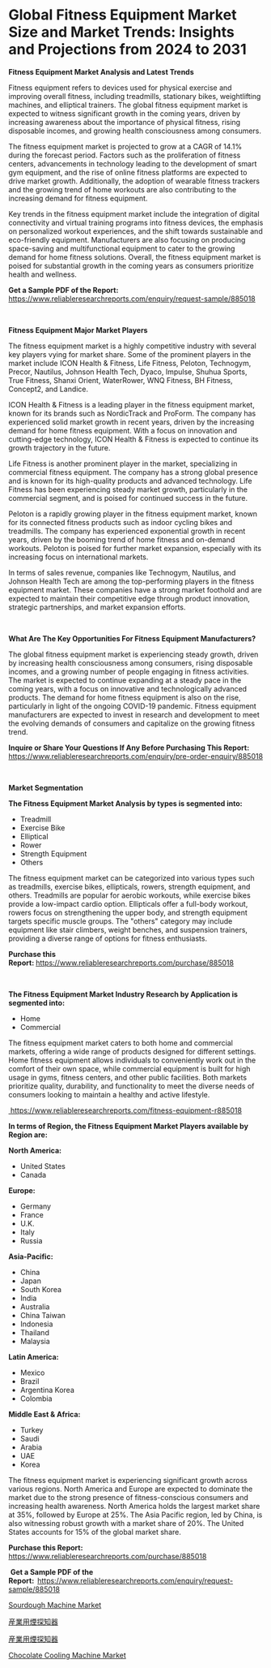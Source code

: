 <p><h1>Global Fitness Equipment Market Size and Market Trends: Insights and Projections from 2024 to 2031</h1></p><p><strong>Fitness Equipment Market Analysis and Latest Trends</strong></p>
<p><p>Fitness equipment refers to devices used for physical exercise and improving overall fitness, including treadmills, stationary bikes, weightlifting machines, and elliptical trainers. The global fitness equipment market is expected to witness significant growth in the coming years, driven by increasing awareness about the importance of physical fitness, rising disposable incomes, and growing health consciousness among consumers.</p><p>The fitness equipment market is projected to grow at a CAGR of 14.1% during the forecast period. Factors such as the proliferation of fitness centers, advancements in technology leading to the development of smart gym equipment, and the rise of online fitness platforms are expected to drive market growth. Additionally, the adoption of wearable fitness trackers and the growing trend of home workouts are also contributing to the increasing demand for fitness equipment.</p><p>Key trends in the fitness equipment market include the integration of digital connectivity and virtual training programs into fitness devices, the emphasis on personalized workout experiences, and the shift towards sustainable and eco-friendly equipment. Manufacturers are also focusing on producing space-saving and multifunctional equipment to cater to the growing demand for home fitness solutions. Overall, the fitness equipment market is poised for substantial growth in the coming years as consumers prioritize health and wellness.</p></p>
<p><strong>Get a Sample PDF of the Report:&nbsp;</strong> <a href="https://www.reliableresearchreports.com/enquiry/request-sample/885018">https://www.reliableresearchreports.com/enquiry/request-sample/885018</a></p>
<p>&nbsp;</p>
<p><strong>Fitness Equipment Major Market Players</strong></p>
<p><p>The fitness equipment market is a highly competitive industry with several key players vying for market share. Some of the prominent players in the market include ICON Health & Fitness, Life Fitness, Peloton, Technogym, Precor, Nautilus, Johnson Health Tech, Dyaco, Impulse, Shuhua Sports, True Fitness, Shanxi Orient, WaterRower, WNQ Fitness, BH Fitness, Concept2, and Landice.</p><p>ICON Health & Fitness is a leading player in the fitness equipment market, known for its brands such as NordicTrack and ProForm. The company has experienced solid market growth in recent years, driven by the increasing demand for home fitness equipment. With a focus on innovation and cutting-edge technology, ICON Health & Fitness is expected to continue its growth trajectory in the future.</p><p>Life Fitness is another prominent player in the market, specializing in commercial fitness equipment. The company has a strong global presence and is known for its high-quality products and advanced technology. Life Fitness has been experiencing steady market growth, particularly in the commercial segment, and is poised for continued success in the future.</p><p>Peloton is a rapidly growing player in the fitness equipment market, known for its connected fitness products such as indoor cycling bikes and treadmills. The company has experienced exponential growth in recent years, driven by the booming trend of home fitness and on-demand workouts. Peloton is poised for further market expansion, especially with its increasing focus on international markets.</p><p>In terms of sales revenue, companies like Technogym, Nautilus, and Johnson Health Tech are among the top-performing players in the fitness equipment market. These companies have a strong market foothold and are expected to maintain their competitive edge through product innovation, strategic partnerships, and market expansion efforts.</p></p>
<p>&nbsp;</p>
<p><strong>What Are The Key Opportunities For Fitness Equipment Manufacturers?</strong></p>
<p><p>The global fitness equipment market is experiencing steady growth, driven by increasing health consciousness among consumers, rising disposable incomes, and a growing number of people engaging in fitness activities. The market is expected to continue expanding at a steady pace in the coming years, with a focus on innovative and technologically advanced products. The demand for home fitness equipment is also on the rise, particularly in light of the ongoing COVID-19 pandemic. Fitness equipment manufacturers are expected to invest in research and development to meet the evolving demands of consumers and capitalize on the growing fitness trend.</p></p>
<p><strong>Inquire or Share Your Questions If Any Before Purchasing This Report:</strong> <a href="https://www.reliableresearchreports.com/enquiry/pre-order-enquiry/885018">https://www.reliableresearchreports.com/enquiry/pre-order-enquiry/885018</a></p>
<p>&nbsp;</p>
<p><strong>Market Segmentation</strong></p>
<p><strong>The Fitness Equipment Market Analysis by types is segmented into:</strong></p>
<p><ul><li>Treadmill</li><li>Exercise Bike</li><li>Elliptical</li><li>Rower</li><li>Strength Equipment</li><li>Others</li></ul></p>
<p><p>The fitness equipment market can be categorized into various types such as treadmills, exercise bikes, ellipticals, rowers, strength equipment, and others. Treadmills are popular for aerobic workouts, while exercise bikes provide a low-impact cardio option. Ellipticals offer a full-body workout, rowers focus on strengthening the upper body, and strength equipment targets specific muscle groups. The "others" category may include equipment like stair climbers, weight benches, and suspension trainers, providing a diverse range of options for fitness enthusiasts.</p></p>
<p><strong>Purchase this Report:&nbsp;</strong><a href="https://www.reliableresearchreports.com/purchase/885018">https://www.reliableresearchreports.com/purchase/885018</a></p>
<p>&nbsp;</p>
<p><strong>The Fitness Equipment Market Industry Research by Application is segmented into:</strong></p>
<p><ul><li>Home</li><li>Commercial</li></ul></p>
<p><p>The fitness equipment market caters to both home and commercial markets, offering a wide range of products designed for different settings. Home fitness equipment allows individuals to conveniently work out in the comfort of their own space, while commercial equipment is built for high usage in gyms, fitness centers, and other public facilities. Both markets prioritize quality, durability, and functionality to meet the diverse needs of consumers looking to maintain a healthy and active lifestyle.</p></p>
<p><a href="https://www.reliableresearchreports.com/fitness-equipment-r885018">&nbsp;https://www.reliableresearchreports.com/fitness-equipment-r885018</a></p>
<p><strong>In terms of Region, the Fitness Equipment Market Players available by Region are:</strong></p>
<p>
    <p> <strong> North America: </strong>
        <ul>
            <li>United States</li>
            <li>Canada</li>
        </ul>
        </p> 
    <p> <strong> Europe: </strong>
        <ul>
            <li>Germany</li>
            <li>France</li>
            <li>U.K.</li>
            <li>Italy</li>
            <li>Russia</li>
        </ul>
        </p> 
    <p> <strong> Asia-Pacific: </strong>
        <ul>
            <li>China</li>
            <li>Japan</li>
            <li>South Korea</li>
            <li>India</li>
            <li>Australia</li>
            <li>China Taiwan</li>
            <li>Indonesia</li>
            <li>Thailand</li>
            <li>Malaysia</li>
        </ul>
        </p> 
    <p> <strong> Latin America: </strong>
        <ul>
            <li>Mexico</li>
            <li>Brazil</li>
            <li>Argentina Korea</li>
            <li>Colombia</li>
        </ul>
        </p> 
    <p> <strong> Middle East & Africa: </strong>
        <ul>
            <li>Turkey</li>
            <li>Saudi</li>
            <li>Arabia</li>
            <li>UAE</li>
            <li>Korea</li>
        </ul>
    </p>
    </p>
<p><p>The fitness equipment market is experiencing significant growth across various regions. North America and Europe are expected to dominate the market due to the strong presence of fitness-conscious consumers and increasing health awareness. North America holds the largest market share at 35%, followed by Europe at 25%. The Asia Pacific region, led by China, is also witnessing robust growth with a market share of 20%. The United States accounts for 15% of the global market share.</p></p>
<p><strong>Purchase this Report: </strong><a href="https://www.reliableresearchreports.com/purchase/885018">https://www.reliableresearchreports.com/purchase/885018</a></p>
<p>&nbsp;<strong>Get a Sample PDF of the Report:&nbsp;&nbsp;</strong><a href="https://www.reliableresearchreports.com/enquiry/request-sample/885018">https://www.reliableresearchreports.com/enquiry/request-sample/885018</a></p>
<p><strong></strong></p>
<p><p><a href="https://github.com/nathandecarvalho/Market-Research-Report-List-3/blob/main/sourdough-machine-market.md">Sourdough Machine Market</a></p><p><a href="https://github.com/bevdtkn4419963/Market-Research-Report-List-1/blob/main/769857434928.md">産業用煙探知器</a></p><p><a href="https://github.com/lababdou/Market-Research-Report-List-3/blob/main/699142634927.md">産業用煙探知器</a></p><p><a href="https://github.com/julyju69/Market-Research-Report-List-3/blob/main/chocolate-cooling-machine-market.md">Chocolate Cooling Machine Market</a></p></p>